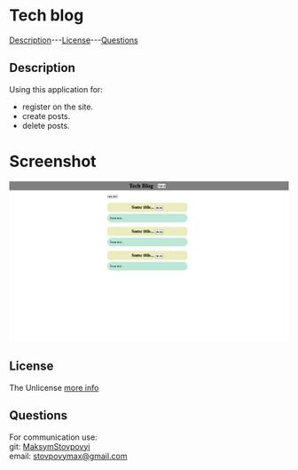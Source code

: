 # Tech blog

[Description](#description)---[License](#license)---[Questions](#questions)

## Description
Using this application for:
* register on the site.
* create posts.
* delete posts.

# Screenshot
![Screenshot](./tech-blog.png)

## License

The Unlicense [more info](https://choosealicense.com/licenses/)

## Questions

For communication use:\
git: [MaksymStovpovyi](https://github.com/MaksymStovpovyi/)\
email: stovpovymax@gmail.com